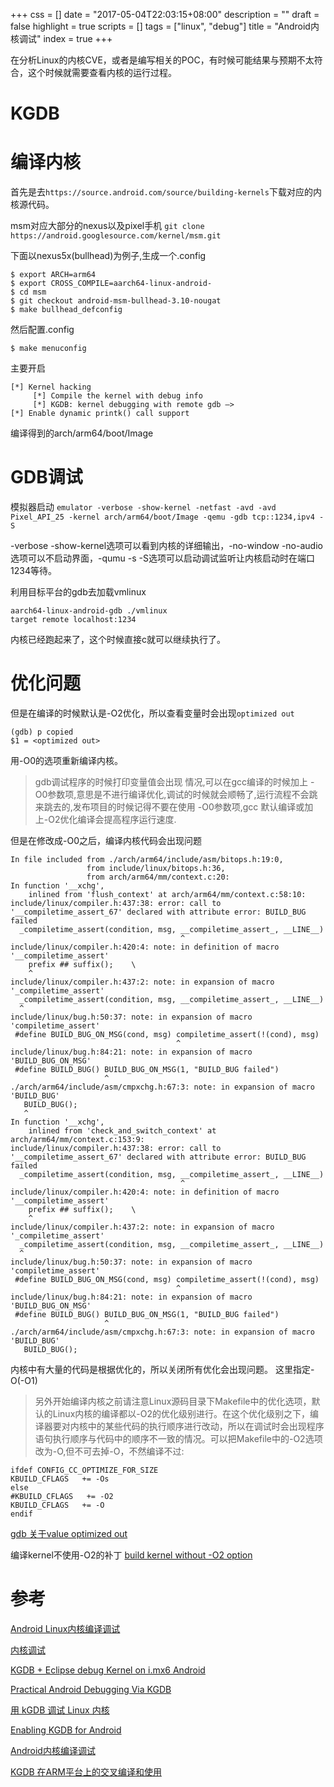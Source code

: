 +++
css = []
date = "2017-05-04T22:03:15+08:00"
description = ""
draft = false
highlight = true
scripts = []
tags = ["linux", "debug"]
title = "Android内核调试"
index = true
+++


在分析Linux的内核CVE，或者是编写相关的POC，有时候可能结果与预期不太符合，这个时候就需要查看内核的运行过程。


# KGDB


# 编译内核

首先是去`https://source.android.com/source/building-kernels`下载对应的内核源代码。

msm对应大部分的nexus以及pixel手机
`
git clone https://android.googlesource.com/kernel/msm.git
`

下面以nexus5x(bullhead)为例子,生成一个.config
```
$ export ARCH=arm64
$ export CROSS_COMPILE=aarch64-linux-android-
$ cd msm
$ git checkout android-msm-bullhead-3.10-nougat
$ make bullhead_defconfig

```

然后配置.config

```
$ make menuconfig 
```


主要开启
```
[*] Kernel hacking 
     [*] Compile the kernel with debug info 
     [*] KGDB: kernel debugging with remote gdb —>
[*] Enable dynamic printk() call support 

```

编译得到的arch/arm64/boot/Image



# GDB调试

模拟器启动
`emulator -verbose -show-kernel -netfast -avd -avd Pixel_API_25 -kernel arch/arm64/boot/Image -qemu -gdb tcp::1234,ipv4 -S`

-verbose -show-kernel选项可以看到内核的详细输出，-no-window -no-audio选项可以不启动界面，-qumu -s -S选项可以启动调试监听让内核启动时在端口1234等待。

利用目标平台的gdb去加载vmlinux
```
aarch64-linux-android-gdb ./vmlinux
target remote localhost:1234
```

内核已经跑起来了，这个时候直接c就可以继续执行了。


# 优化问题
但是在编译的时候默认是-O2优化，所以查看变量时会出现`optimized out`
```
(gdb) p copied
$1 = <optimized out>

```


用-O0的选项重新编译内核。
> gdb调试程序的时候打印变量值会出现<value optimized out> 情况,可以在gcc编译的时候加上 -O0参数项,意思是不进行编译优化,调试的时候就会顺畅了,运行流程不会跳来跳去的,发布项目的时候记得不要在使用 -O0参数项,gcc 默认编译或加上-O2优化编译会提高程序运行速度. 

但是在修改成-O0之后，编译内核代码会出现问题

```
In file included from ./arch/arm64/include/asm/bitops.h:19:0,
                 from include/linux/bitops.h:36,
                 from arch/arm64/mm/context.c:20:
In function '__xchg',
    inlined from 'flush_context' at arch/arm64/mm/context.c:58:10:
include/linux/compiler.h:437:38: error: call to '__compiletime_assert_67' declared with attribute error: BUILD_BUG failed
  _compiletime_assert(condition, msg, __compiletime_assert_, __LINE__)
                                      ^
include/linux/compiler.h:420:4: note: in definition of macro '__compiletime_assert'
    prefix ## suffix();    \
    ^
include/linux/compiler.h:437:2: note: in expansion of macro '_compiletime_assert'
  _compiletime_assert(condition, msg, __compiletime_assert_, __LINE__)
  ^
include/linux/bug.h:50:37: note: in expansion of macro 'compiletime_assert'
 #define BUILD_BUG_ON_MSG(cond, msg) compiletime_assert(!(cond), msg)
                                     ^
include/linux/bug.h:84:21: note: in expansion of macro 'BUILD_BUG_ON_MSG'
 #define BUILD_BUG() BUILD_BUG_ON_MSG(1, "BUILD_BUG failed")
                     ^
./arch/arm64/include/asm/cmpxchg.h:67:3: note: in expansion of macro 'BUILD_BUG'
   BUILD_BUG();
   ^
In function '__xchg',
    inlined from 'check_and_switch_context' at arch/arm64/mm/context.c:153:9:
include/linux/compiler.h:437:38: error: call to '__compiletime_assert_67' declared with attribute error: BUILD_BUG failed
  _compiletime_assert(condition, msg, __compiletime_assert_, __LINE__)
                                      ^
include/linux/compiler.h:420:4: note: in definition of macro '__compiletime_assert'
    prefix ## suffix();    \
    ^
include/linux/compiler.h:437:2: note: in expansion of macro '_compiletime_assert'
  _compiletime_assert(condition, msg, __compiletime_assert_, __LINE__)
  ^
include/linux/bug.h:50:37: note: in expansion of macro 'compiletime_assert'
 #define BUILD_BUG_ON_MSG(cond, msg) compiletime_assert(!(cond), msg)
                                     ^
include/linux/bug.h:84:21: note: in expansion of macro 'BUILD_BUG_ON_MSG'
 #define BUILD_BUG() BUILD_BUG_ON_MSG(1, "BUILD_BUG failed")
                     ^
./arch/arm64/include/asm/cmpxchg.h:67:3: note: in expansion of macro 'BUILD_BUG'
   BUILD_BUG();

```

内核中有大量的代码是根据优化的，所以关闭所有优化会出现问题。
这里指定-O(-O1)

> 另外开始编译内核之前请注意Linux源码目录下Makefile中的优化选项，默认的Linux内核的编译都以-O2的优化级别进行。在这个优化级别之下，编译器要对内核中的某些代码的执行顺序进行改动，所以在调试时会出现程序语句执行顺序与代码中的顺序不一致的情况。可以把Makefile中的-O2选项改为-O,但不可去掉-O，不然编译不过:
```
ifdef CONFIG_CC_OPTIMIZE_FOR_SIZE
KBUILD_CFLAGS   += -Os
else
#KBUILD_CFLAGS   += -O2
KBUILD_CFLAGS   += -O
endif

```
[gdb 关于value optimized out](http://dsl000522.blog.sohu.com/180439264.html)


编译kernel不使用-O2的补丁
[build kernel without -O2 option](https://sourceware.org/ml/gdb/2010-12/msg00009.html)

# 参考

[Android Linux内核编译调试](http://www.joenchen.com/archives/1093)

[内核调试](http://freemandealer.github.io/2014/11/29/debug-android-kernel/)

[KGDB + Eclipse debug Kernel on i.mx6 Android](http://fatalfeel.blogspot.com/2013/09/kgdb-eclipse-debug-kernel-on-imx6.html)

[Practical Android Debugging Via KGDB](http://blog.trendmicro.com/trendlabs-security-intelligence/practical-android-debugging-via-kgdb/)

[用 kGDB 调试 Linux 内核](http://tinylab.org/kgdb-debugging-kernel/)

[Enabling KGDB for Android](http://bootloader.wikidot.com/android:kgdb)

[Android内核编译调试](https://geneblue.github.io/2016/01/27/Android%E5%86%85%E6%A0%B8%E7%BC%96%E8%AF%91%E8%B0%83%E8%AF%95/)

[KGDB 在ARM平台上的交叉编译和使用](http://blog.hibeiyu.com/archives/432)


